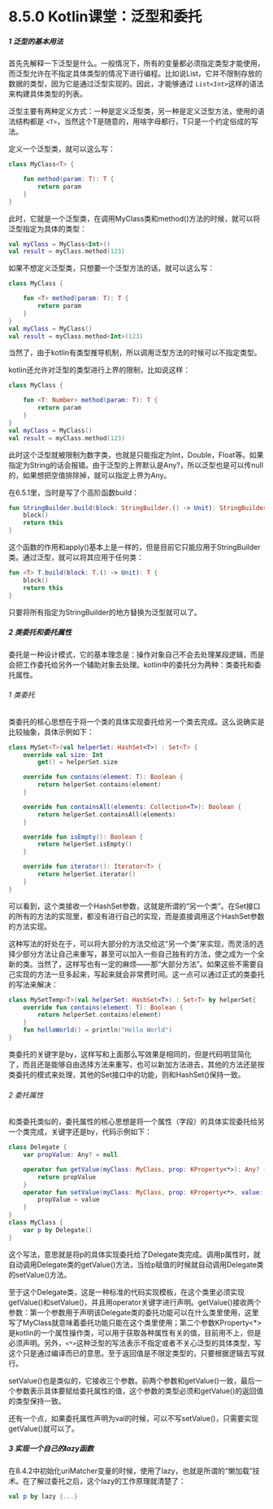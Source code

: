 # 8.5.0 Kotlin课堂：泛型和委托

##### 1 泛型的基本用法

首先先解释一下泛型是什么。一般情况下，所有的变量都必须指定类型才能使用，而泛型允许在不指定具体类型的情况下进行编程。比如说List，它并不限制存放的数据的类型，因为它是通过泛型实现的。因此，才能够通过 `List<Int>`这样的语法来构建具体类型的列表。

泛型主要有两种定义方式：一种是定义泛型类，另一种是定义泛型方法，使用的语法结构都是 `<T>`，当然这个T是随意的，用啥字母都行，T只是一个约定俗成的写法。

定义一个泛型类，就可以这么写：

```kotlin
class MyClass<T> {

    fun method(param: T): T {
        return param
    }
}
```

此时，它就是一个泛型类，在调用MyClass类和method()方法的时候，就可以将泛型指定为具体的类型：

```kotlin
val myClass = MyClass<Int>()
val result = myClass.method(123)
```

如果不想定义泛型类，只想要一个泛型方法的话，就可以这么写：

```kotlin
class MyClass {

    fun <T> method(param: T): T {
        return param
    }
}
val myClass = MyClass()
val result = myClass.method<Int>(123)
```

当然了，由于kotlin有类型推导机制，所以调用泛型方法的时候可以不指定类型。

kotlin还允许对泛型的类型进行上界的限制，比如说这样：

```kotlin
class MyClass {

    fun <T: Number> method(param: T): T {
        return param
    }
}
val myClass = MyClass()
val result = myClass.method(123)
```

此时这个泛型就被限制为数字类，也就是只能指定为Int，Double，Float等。如果指定为String的话会报错。由于泛型的上界默认是Any?，所以泛型也是可以传null的，如果想把空值排除掉，就可以指定上界为Any。

在6.5.1里，当时是写了个高阶函数build：

```kotlin
fun StringBuilder.build(block: StringBuilder.() -> Unit): StringBuilder {
    block()
    return this
}
```

这个函数的作用和apply()基本上是一样的，但是目前它只能应用于StringBuilder类。通过泛型，就可以将其应用于任何类：

```kotlin
fun <T> T.build(block: T.() -> Unit): T {
    block()
    return this
}
```

只要将所有指定为StringBuilder的地方替换为泛型就可以了。

##### 2 类委托和委托属性

委托是一种设计模式，它的基本理念是：操作对象自己不会去处理某段逻辑，而是会把工作委托给另外一个辅助对象去处理。kotlin中的委托分为两种：类委托和委托属性。

###### 1 类委托

类委托的核心思想在于将一个类的具体实现委托给另一个类去完成。这么说确实是比较抽象，具体示例如下：

```kotlin
class MySet<T>(val helperSet: HashSet<T>) : Set<T> {
    override val size: Int
        get() = helperSet.size

    override fun contains(element: T): Boolean {
        return helperSet.contains(element)
    }

    override fun containsAll(elements: Collection<T>): Boolean {
        return helperSet.containsAll(elements)
    }

    override fun isEmpty(): Boolean {
        return helperSet.isEmpty()
    }

    override fun iterator(): Iterator<T> {
        return helperSet.iterator()
    }
}
```

可以看到，这个类接收一个HashSet参数，这就是所谓的“另一个类”。在Set接口的所有的方法的实现里，都没有进行自己的实现，而是直接调用这个HashSet参数的方法实现。

这种写法的好处在于，可以将大部分的方法交给这“另一个类”来实现，而灵活的选择少部分方法让自己来重写，甚至可以加入一些自己独有的方法，使之成为一个全新的类。当然了，这样写也有一定的麻烦——那“大部分方法”。如果这些不需要自己实现的方法一旦多起来，写起来就会非常费时间。这一点可以通过正式的类委托的写法来解决：

```kotlin
class MySetTemp<T>(val helperSet: HashSet<T>) : Set<T> by helperSet{
    override fun contains(element: T): Boolean {
        return helperSet.contains(element)
    }
    fun helloWorld() = println("Hello World")
}
```

类委托的关键字是by，这样写和上面那么写效果是相同的，但是代码明显简化了，而且还是能够自由选择方法来重写，也可以新加方法进去，其他的方法还是按类委托的模式来处理，其他的Set接口中的功能，则和HashSet()保持一致。

###### 2 委托属性

和类委托类似的，委托属性的核心思想是将一个属性（字段）的具体实现委托给另一个类完成，关键字还是by，代码示例如下：

```kotlin
class Delegate {
    var propValue: Any? = null

    operator fun getValue(myClass: MyClass, prop: KProperty<*>): Any? {
        return propValue
    }
    operator fun setValue(myClass: MyClass, prop: KProperty<*>, value: Any?) {
        propValue = value
    }
}
class MyClass {
    var p by Delegate()
}
```

这个写法，意思就是将p的具体实现委托给了Delegate类完成。调用p属性时，就自动调用Delegate类的getValue()方法，当给p赋值的时候就自动调用Delegate类的setValue()方法。

至于这个Delegate类，这是一种标准的代码实现模板，在这个类里必须实现getValue()和setValue()，并且用operator关键字进行声明。getValue()接收两个参数：第一个参数用于声明该Delegate类的委托功能可以在什么类里使用，这里写了MyClass就意味着委托功能只能在这个类里使用；第二个参数KProperty<*>是kotlin的一个属性操作类，可以用于获取各种属性有关的值，目前用不上，但是必须声明。另外，`<*>`这种泛型的写法表示不指定或者不关心泛型的具体类型，写这个只是通过编译而已的意思。至于返回值是不限定类型的，只要根据逻辑去写就行。

setValue()也是类似的，它接收三个参数。前两个参数和getValue()一致，最后一个参数表示具体要赋给委托属性的值，这个参数的类型必须和getValue()的返回值的类型保持一致。

还有一个点，如果委托属性声明为val的时候，可以不写setValue()，只需要实现getValue()就可以了。

##### 3 实现一个自己的lazy函数

在8.4.2中初始化uriMatcher变量的时候，使用了lazy，也就是所谓的“懒加载”技术。在了解过委托之后，这个lazy的工作原理就清楚了：

```kotlin
val p by lazy {...}
```
